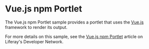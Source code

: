 # Vue.js npm Portlet

The Vue.js npm Portlet sample provides a portlet that uses the
[Vue.js](https://vuejs.org/) framework to render its output.

For more details on this sample, see the
[Vue.js npm Portlet](https://portal.liferay.dev/docs/7-2/reference/-/knowledge_base/r/vue-js-npm-portlet)
article on Liferay's Developer Network.